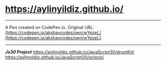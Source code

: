 # https://aylinyildiz.github.io/ 

*****
A Pen created on CodePen.io. Original URL: [https://codepen.io/akshaycodes/pen/wYezeL](https://codepen.io/akshaycodes/pen/wYezeL).


*************************
***Js30 Project*** 
https://aylinyildiz.github.io/JavaScript30/drumKit/       
https://aylinyildiz.github.io/JavaScript30/oclock/
